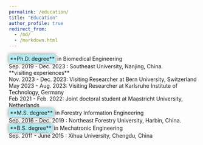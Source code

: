 ```yaml
---
permalink: /education/
title: "Education"
author_profile: true
redirect_from: 
  - /md/
  - /markdown.html
---
```


<!-- **Ph.D.** in Biomedical Engineering  
  Sep. 2019 - Dec. 2023 : **Southeast University, Nanjing, China.** 
	visiting experiences:
    	Nov. 2023 - Dec. 2023: Visiting Researcher at **Bern University, Switzerland**    
    	May 2023 - Aug. 2023: Visiting Researcher at **Karlsruhe Institute of Technology, Germany**   
    	Feb 2021 - Feb. 2022: Joint doctoral student at **Maastricht University, Netherlands**  -->

<!-- <span style="display: inline-block; background-color: #b2ebf2; padding: 3px; box-shadow: 0px 0px 10px grey;">
    **Ph.D. degree** 
</span> in Biomedical Engineering <br>
	Sep. 2019 - Dec. 2023 : Southeast University, Nanjing, China. 
    visiting
        Nov. 2023 - Dec. 2023: Visiting Researcher at **Bern University, Switzerland** 
        May 2023 - Aug. 2023: Visiting Researcher at **Karlsruhe Institute of Technology, Germany**  -->


<span style="display: inline-block; background-color: #b2ebf2; padding: 3px; box-shadow: 0px 0px 10px grey;">
    **Ph.D. degree** 
</span> in Biomedical Engineering <br>
    Sep. 2019 - Dec. 2023 : Southeast University, Nanjing, China. <br>
        **visiting experiences** <br>
            Nov. 2023 - Dec. 2023: Visiting Researcher at Bern University, Switzerland <br>
            May 2023 - Aug. 2023: Visiting Researcher at Karlsruhe Institute of Technology, Germany <br> 
			Feb 2021 - Feb. 2022: Joint doctoral student at Maastricht University, Netherlands <br> 

<span style="display: inline-block; background-color: #b2ebf2; padding: 3px; box-shadow: 0px 0px 10px grey;">
    **M.S. degree** 
</span> in Forestry Information Engineering <br>
	Sep. 2016 - Dec. 2019 : Northeast Forestry University, Harbin, China.

<span style="display: inline-block; background-color: #b2ebf2; padding: 3px; box-shadow: 0px 0px 10px grey;">
    **B.S. degree** 
</span> in Mechatronic Engineering  <br>
	Sep. 2011 - June 2015 : Xihua University, Chengdu, China



